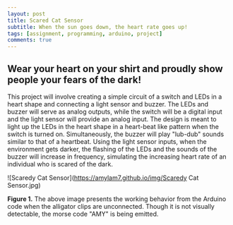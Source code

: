 ```yaml
---
layout: post
title: Scared Cat Sensor
subtitle: When the sun goes down, the heart rate goes up!
tags: [assignment, programming, arduino, project]
comments: true
---
```


## **Wear your heart on your shirt and proudly show people your fears of the dark!**
This project will involve creating a simple circuit of a switch and LEDs in a heart shape and connecting a light sensor and buzzer. The LEDs and buzzer will serve as analog outputs, while the switch will be a digital input and the light sensor will provide an analog input. The design is meant to light up the LEDs in the heart shape in a heart-beat like pattern when the switch is turned on. Simultaneously, the buzzer will play "lub-dub" sounds similar to that of a heartbeat. Using the light sensor inputs, when the environment gets darker, the flashing of the LEDs and the sounds of the buzzer will increase in frequency, simulating the increasing heart rate of an individual who is scared of the dark.

![Scaredy Cat Sensor](https://amylam7.github.io/img/Scaredy Cat Sensor.jpg)

**Figure 1.** The above image presents the working behavior from the Arduino code when the alligator clips are unconnected. Though it is not visually detectable, the morse code "AMY" is being emitted.

